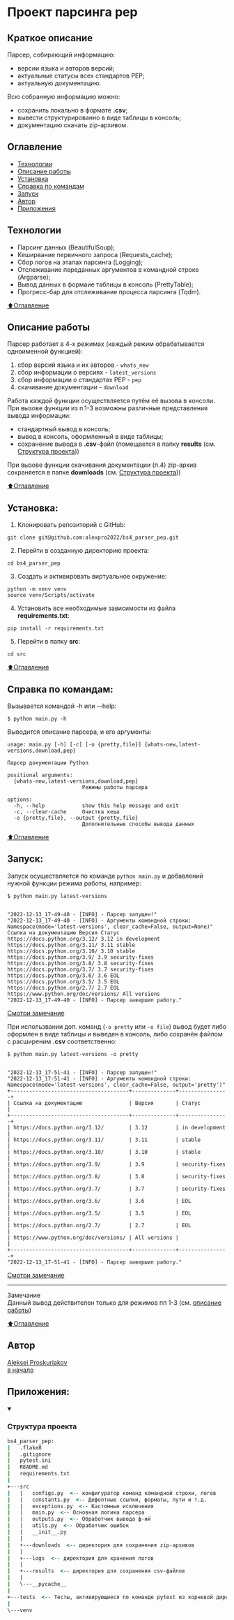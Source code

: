 # Проект парсинга pep


## Краткое описание
Парсер, собирающий информацию:
- версии языка и авторов версий;
- актуальные статусы всех стандартов PEP;
- актуальную документацию.

Всю собранную информацию можно:
- сохранить локально в формате **.csv**;
- вывести структурированно в виде таблицы в консоль;
- документацию скачать zip-архивом.


## Оглавление
- [Технологии](#технологии)
- [Описание работы](#описание-работы)
- [Установка](#установка)
- [Справка по командам](#справка-по-командам)
- [Запуск](#запуск-парсера)
- [Автор](#автор)
- [Приложения](#приложения)


## Технологии
  - Парсинг данных (BeautifulSoup);
  - Кеширвание первичного запроса (Requests_cache);
  - Сбор логов на этапах парсинга (Logging);
  - Отслеживание переданных аргументов в командной строке (Argparse);
  - Вывод данных в формаие таблицы в консоль (PrettyTable);
  - Прогресс-бар для отслеживание процесса парсинга (Tqdm).

[⬆️Оглавление](#оглавление)


## Описание работы
Парсер работает в 4-х режимах (каждый режим обрабатывается одноименной функцией):
1. сбор версий языка и их авторов - `whats_new`
2. сбор информации о версиях - `latest_versions`
3. сбор информации о стандартах PEP - `pep`
4. скачивание документации - `download`

Работа каждой функции осуществляется путём её вызова в консоли. 
При вызове функции из п.1-3 возможны различные представления вывода информации:
- стандартный вывод в консоль; 
- вывод в консоль, оформленный в виде таблицы;
- сохранение вывода в **.csv**-файл (помещается в папку **results** (см. <a href="#t1">Структура проекта</a>))

При вызове функции скачивания документации (п.4) zip-архив сохраняется в папке **downloads** (см. <a href="#t1">Структура проекта</a>))

[⬆️Оглавление](#оглавление)


## Установка:
1. Клонировать репозиторий с GitHub:
```
git clone git@github.com:alexpro2022/bs4_parser_pep.git
```

2. Перейти в созданную директорию проекта:
```
cd bs4_parser_pep
```

3. Создать и активировать виртуальное окружение:
```
python -m venv venv
source venv/Scripts/activate
```

4. Установить все необходимые зависимости из файла **requirements.txt**:
```
pip install -r requirements.txt
```

5. Перейти в папку **src**:
```
cd src
```

[⬆️Оглавление](#оглавление)


## Справка по командам:
Вызывается командой -h или --help:
```
$ python main.py -h
```

Выводится описание парсера, и его аргументы:
```
usage: main.py [-h] [-c] [-o {pretty,file}] {whats-new,latest-versions,download,pep}

Парсер документации Python

positional arguments:
  {whats-new,latest-versions,download,pep}
                        Режимы работы парсера

options:
  -h, --help            show this help message and exit
  -c, --clear-cache     Очистка кеша
  -o {pretty,file}, --output {pretty,file}
                        Дополнительные способы вывода данных
```

[⬆️Оглавление](#оглавление)


## Запуск:
Запуск осуществляется по команде `python main.py` и добавлений нужной функции режима работы, например:
```
$ python main.py latest-versions


"2022-12-13_17-49-40 - [INFO] - Парсер запущен!"
"2022-12-13_17-49-40 - [INFO] - Аргументы командной строки: Namespace(mode='latest-versions', clear_cache=False, output=None)"
Ссылка на документацию Версия Статус
https://docs.python.org/3.12/ 3.12 in development
https://docs.python.org/3.11/ 3.11 stable
https://docs.python.org/3.10/ 3.10 stable
https://docs.python.org/3.9/ 3.9 security-fixes
https://docs.python.org/3.8/ 3.8 security-fixes
https://docs.python.org/3.7/ 3.7 security-fixes
https://docs.python.org/3.6/ 3.6 EOL
https://docs.python.org/3.5/ 3.5 EOL
https://docs.python.org/2.7/ 2.7 EOL
https://www.python.org/doc/versions/ All versions 
"2022-12-13_17-49-40 - [INFO] - Парсер завершил работу."
```
<a href="#t2">Смотри замечание</a>

При использвании доп. команд (`-o pretty` или `-o file`) вывод будет либо оформлен в виде таблицы и
выведен в консоль, либо сохранён файлом с расширеним **.csv** соответственно:

```
$ python main.py latest-versions -o pretty


"2022-12-13_17-51-41 - [INFO] - Парсер запущен!"
"2022-12-13_17-51-41 - [INFO] - Аргументы командной строки: Namespace(mode='latest-versions', clear_cache=False, output='pretty')"
+--------------------------------------+--------------+----------------+
| Ссылка на документацию               | Версия       | Статус         |
+--------------------------------------+--------------+----------------+
| https://docs.python.org/3.12/        | 3.12         | in development |
| https://docs.python.org/3.11/        | 3.11         | stable         |
| https://docs.python.org/3.10/        | 3.10         | stable         |
| https://docs.python.org/3.9/         | 3.9          | security-fixes |
| https://docs.python.org/3.8/         | 3.8          | security-fixes |
| https://docs.python.org/3.7/         | 3.7          | security-fixes |
| https://docs.python.org/3.6/         | 3.6          | EOL            |
| https://docs.python.org/3.5/         | 3.5          | EOL            |
| https://docs.python.org/2.7/         | 2.7          | EOL            |
| https://www.python.org/doc/versions/ | All versions |                |
+--------------------------------------+--------------+----------------+
"2022-12-13_17-51-41 - [INFO] - Парсер завершил работу."

```
<a href="#t2">Смотри замечание</a>  
<hr>  

<a id="t2">Замечание</a>  
Данный вывод действителен только для режимов пп 1-3 (см. [описание работы](#описание-работы))

[⬆️Оглавление](#оглавление)


## Автор
[Aleksei Proskuriakov](https://github.com/alexpro2022)  
[в начало](#парсер-manual-по-python)


## Приложения:
<details open>
  <summary>
    <h3 id="t1"> Структура проекта </h2>
  </summary>

```cmd
bs4_parser_pep:
|   .flake8
|   .gitignore
|   pytest.ini
|   README.md
|   requirements.txt
|
+---src
|   |   configs.py  <-- конфигуратор команд командной строки, логов
|   |   constants.py  <-- Дефолтные ссылки, форматы, пути и т.д.
|   |   exceptions.py  <-- Кастомные исключения
|   |   main.py  <-- Основная логика парсера
|   |   outputs.py  <-- Обработчик вывода ф-ий
|   |   utils.py  <-- Обработчик ошибок
|   |   __init__.py
|   |   
|   +---downloads  <-- директория для сохранения zip-архивов
|   |
|   +---logs  <-- директория для хранения логов
|   |
|   +---results  <-- директория для сохранения csv-файлов
|   |
|   \---__pycache__
|
+---tests  <-- Тесты, активирующиеся по команде pytest из корневой директории
|
\---venv

```

</details>
